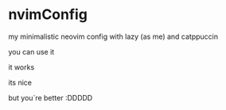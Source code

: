 # nvimConfig

my minimalistic neovim config with lazy (as me) and catppuccin

you can use it

it works

its nice

but you`re better :DDDDD
